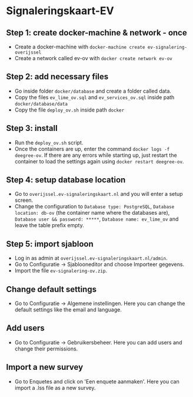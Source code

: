# Signaleringskaart-EV

## Step 1: create docker-machine & network - once

- Create a docker-machine with ``docker-machine create ev-signalering-overijssel`` 
- Create a network called ev-ov with ``docker create network ev-ov`` 

## Step 2: add necessary files

- Go inside folder ``docker/database`` and create a folder called data. 
- Copy the files ``ev_lime_ov.sql`` and ``ev_services_ov.sql`` inside path ``docker/database/data`` 
- Copy the file ``deploy_ov.sh`` inside path ``docker`` 

## Step 3: install

- Run the ``deploy_ov.sh`` script. 
- Once the containers are up, enter the command ``docker logs -f deegree-ov``. If there are any errors while starting up, just restart the container to load the settings again using ``docker restart deegree-ov``.

## Step 4: setup database location

- Go to ``overijssel.ev-signaleringskaart.nl`` and you will enter a setup screen. 
- Change the configuration to ``Database type: PostgreSQL``, ``Database location: db-ov`` (the container name where the databases are), ``Database user && password: *****``, ``Database name: ev_lime_ov`` and leave the table prefix empty. 

## Step 5: import sjabloon

- Log in as admin at ``overijssel.ev-signaleringskaart.nl/admin``. 
- Go to Configuratie -> Sjablooneditor and choose Importeer gegevens. 
- Import the file ``ev-signalering-ov.zip``. 


## Change default settings

- Go to Configuratie -> Algemene instellingen. Here you can change the default settings like the email and language. 

## Add users

- Go to Configuratie -> Gebruikersbeheer. Here you can add users and change their permissions. 

## Import a new survey

- Go to Enquetes and click on 'Een enquete aanmaken'. Here you can import a .lss file as a new survey.
